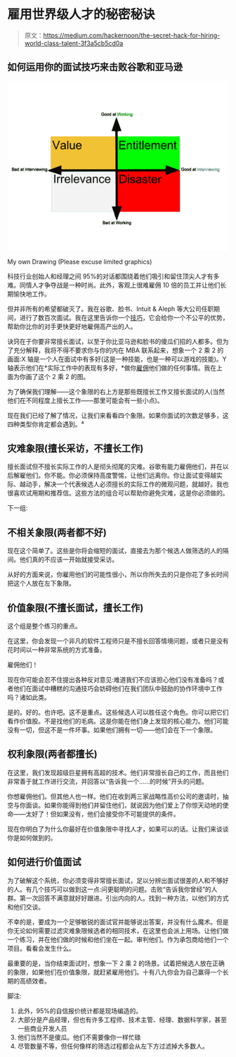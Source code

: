 # 雇用世界级人才的秘密秘诀

> 原文：<https://medium.com/hackernoon/the-secret-hack-for-hiring-world-class-talent-3f3a5cb5cd0a>

## 如何运用你的面试技巧来击败谷歌和亚马逊

![](img/08658bf1695b60e45c7d93a647f27e0b.png)

My own Drawing (Please excuse limited graphics)

科技行业创始人和经理之间 95%的对话都围绕着他们吸引和留住顶尖人才有多难。同情人才争夺战是一种时尚。此外，客观上很难雇佣 10 倍的员工并让他们长期愉快地工作。

但并非所有的希望都破灭了。我在谷歌、脸书、Intuit & Aleph 等大公司任职期间，进行了数百次面试。我在这里告诉你一个[技巧](https://hackernoon.com/tagged/hack)，它会给你一个不公平的优势，帮助你比你的对手更快更好地雇佣高产出的人。

诀窍在于你要非常擅长面试，以至于你比亚马逊和脸书的傻瓜们招的人都多。但为了充分解释，我将不得不要求你与你的内在 MBA 联系起来，想象一个 2 乘 2 的画面:X 轴是一个人在面试中有多好(这是一种技能，也是一种可以游戏的技能)。Y 轴表示他们在*实际工作中的表现有多好，*做你[雇佣](https://hackernoon.com/tagged/hiring)他们做的任何事情。我在上面为你画了这个 2 乘 2 的图。

为了确保我们理解——这个象限的右上方是那些既擅长工作又擅长面试的人(当然他们在不同程度上擅长工作——那里可能会有一些小点)。

现在我们已经了解了情况，让我们来看看四个象限。如果你面试的次数足够多，这四种类型你肯定都会遇到。⁴

## 灾难象限(擅长采访，不擅长工作)

擅长面试但不擅长实际工作的人是彻头彻尾的灾难。谷歌有能力雇佣他们，并在以后解雇他们。你不能。你必须保持高度警惕，让他们远离你。你让面试变得越实际、越动手，解决一个代表候选人必须擅长的实际工作的微观问题，就越好。我也很喜欢试用期和推荐信。这些方法的组合可以帮助你避免灾难，这是你必须做的。

下一组:

## 不相关象限(两者都不好)

现在这个简单了。这些是你将会缩短的面试，直接去为那个候选人做筛选的人的隔间。他们真的不应该一开始就接受采访。

从好的方面来说，你雇用他们的可能性很小，所以你所失去的只是你花了多长时间把这个人放在左下象限。

## 价值象限(不擅长面试，擅长工作)

这个组是整个练习的重点。

在这里，你会发现一个非凡的软件工程师只是不擅长回答情境问题，或者只是没有花时间以一种非常系统的方式准备。

雇佣他们！

现在你可能会忍不住提出各种反对意见:难道我们不应该担心他们没有准备吗？或者他们在面试中糟糕的沟通技巧会妨碍他们在我们团队中鼓励的协作环境中工作吗？诸如此类。

是的。好的。也许吧。这不是重点。这些候选人可以胜任这个角色。你可以把它们看作价值股。不是找他们的毛病。这是你能在他们身上发现的核心能力。他们可能没有一切，但这不是一件坏事。如果他们拥有一切——他们会在下一个象限。

## 权利象限(两者都擅长)

在这里，我们发现超级巨星拥有高超的技术。他们非常擅长自己的工作，而且他们非常善于就工作进行交流，并回答以“告诉我一个……的时候”开头的问题。

你想雇佣他们。但其他人也一样。他们在收到两三家战略性高价公司的邀请时，抽空与你面谈。如果你能得到他们并留住他们，就说因为他们爱上了你惊天动地的使命——太好了！但如果没有，他们会接受你不可能提供的条件。

现在你明白了为什么你最好在价值象限中寻找人才，如果可以的话。让我们来谈谈你是如何做到的。

## 如何进行价值面试

为了破解这个系统，你必须变得非常擅长面试，足以分辨出面试很差的人和不够好的人。有几个技巧可以做到这一点:问更聪明的问题。击败“告诉我你曾经”的人群。第一次回答不满意就好好跟进。引出内向的人。找到一种方法，以他们的方式和他们交谈。

不幸的是，要成为一个足够敏锐的面试官并能够说出答案，并没有什么魔术。但是你无论如何需要过滤灾难象限候选者的相同技术，在这里也会派上用场。让他们做一个练习，并在他们做的时候和他们坐在一起。审判他们。作为承包商给他们一个项目。看看会发生什么。

最重要的是，当你结束面试时，想象一下 2 乘 2 的场景。试着把候选人放在正确的象限，如果他们在价值象限，就赶紧雇用他们。十有八九你会为自己赢得一个长期的高绩效者。

脚注:

1.  此外，95%的自信报价统计都是现场编造的。
2.  大部分是产品经理，但也有许多工程师、技术主管、经理、数据科学家，甚至一些商业开发人员
3.  他们当然不是傻瓜。他们不需要像你一样忙碌
4.  尽管数量不等，但任何像样的筛选过程都会从左下方过滤掉大多数人。